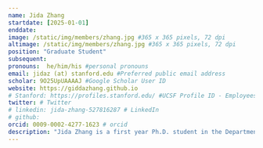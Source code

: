 ```yaml
---
name: Jida Zhang
startdate: [2025-01-01]
enddate: 
image: /static/img/members/zhang.jpg #365 x 365 pixels, 72 dpi
altimage: /static/img/members/zhang.jpg #365 x 365 pixels, 72 dpi
position: "Graduate Student"
subsequent:  
pronouns:  he/him/his #personal pronouns
email: jidaz (at) stanford.edu #Preferred public email address
scholar: 9O25UpUAAAAJ #Google Scholar User ID
website: https://giddazhang.github.io
# Stanford: https://profiles.stanford.edu/ #UCSF Profile ID - Employees only
twitter: # Twitter 
# linkedin: jida-zhang-527816287 # LinkedIn
# github: 
orcid: 0009-0002-4277-1623 # orcid 
description: "Jida Zhang is a first year Ph.D. student in the Department of Electrical Engineering at Stanford University, rotating in S4 lab. He obtained his bachelor's degree from Department of Electronic Engineering, Tsinghua University in 2024. He was a summer intern at University of Illinois Urbana-Champaign in 2023. His research interests lie in wireless communications/sensing."
---
```


